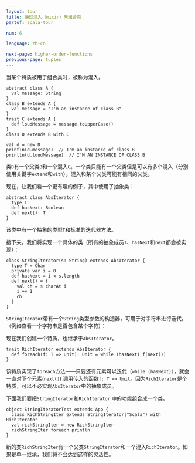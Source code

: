 ```yaml
---
layout: tour
title: 通过混入（mixin）来组合类
partof: scala-tour

num: 6

language: zh-cn

next-page: higher-order-functions
previous-page: tuples
---
```


当某个特质被用于组合类时，被称为混入。

```tut
abstract class A {
  val message: String
}
class B extends A {
  val message = "I'm an instance of class B"
}
trait C extends A {
  def loudMessage = message.toUpperCase()
}
class D extends B with C

val d = new D
println(d.message)  // I'm an instance of class B
println(d.loudMessage)  // I'M AN INSTANCE OF CLASS B
```

类`D`有一个父类`B`和一个混入`C`。一个类只能有一个父类但是可以有多个混入（分别使用关键字`extend`和`with`）。混入和某个父类可能有相同的父类。

现在，让我们看一个更有趣的例子，其中使用了抽象类：

```tut
abstract class AbsIterator {
  type T
  def hasNext: Boolean
  def next(): T
}
```

该类中有一个抽象的类型`T`和标准的迭代器方法。

接下来，我们将实现一个具体的类（所有的抽象成员`T`、`hasNext`和`next`都会被实现）：

```tut
class StringIterator(s: String) extends AbsIterator {
  type T = Char
  private var i = 0
  def hasNext = i < s.length
  def next() = {
    val ch = s charAt i
    i += 1
    ch
  }
}
```

`StringIterator`带有一个`String`类型参数的构造器，可用于对字符串进行迭代。（例如查看一个字符串是否包含某个字符）：

现在我们创建一个特质，也继承于`AbsIterator`。

```tut
trait RichIterator extends AbsIterator {
  def foreach(f: T => Unit): Unit = while (hasNext) f(next())
}
```

该特质实现了`foreach`方法——只要还有元素可以迭代（`while (hasNext)`），就会一直对下个元素(`next()`) 调用传入的函数`f: T => Unit`。因为`RichIterator`是个特质，可以不必实现`AbsIterator`中的抽象成员。

下面我们要把`StringIterator`和`RichIterator` 中的功能组合成一个类。

```tut
object StringIteratorTest extends App {
  class RichStringIter extends StringIterator("Scala") with RichIterator
  val richStringIter = new RichStringIter
  richStringIter foreach println
}
```

新的类`RichStringIter`有一个父类`StringIterator`和一个混入`RichIterator`。如果是单一继承，我们将不会达到这样的灵活性。